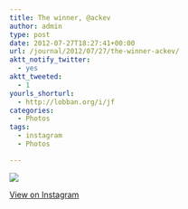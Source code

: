 ```yaml
---
title: The winner, @ackev
author: admin
type: post
date: 2012-07-27T18:27:41+00:00
url: /journal/2012/07/27/the-winner-ackev/
aktt_notify_twitter:
  - yes
aktt_tweeted:
  - 1
yourls_shorturl:
  - http://lobban.org/i/jf
categories:
  - Photos
tags:
  - instagram
  - Photos

---
```

![][1]

[View on Instagram][2]

 [1]: http://lobban.org/wp-content/uploads/HLIC/203d9b06420b593c8859d2c301eb3c3e.jpg
 [2]: http://instagr.am/p/NmCa2bqlku/